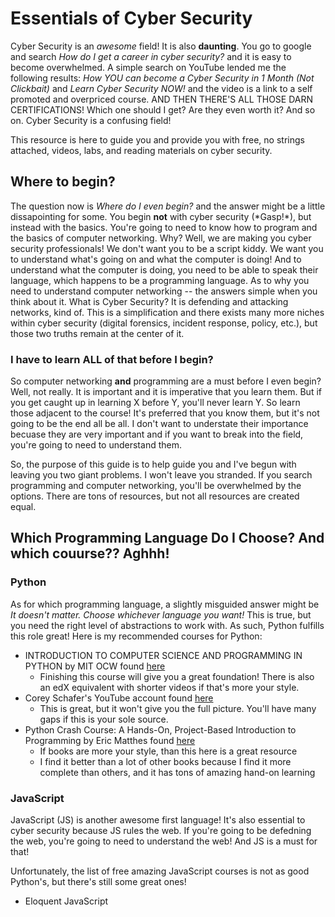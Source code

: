 # Essentials of Cyber Security

Cyber Security is an *awesome* field! It is also **daunting**. You go to google and search *How do I get a career in cyber security?* and it is easy to become overwhelmed.
A simple search on YouTube lended me the following results: *How YOU can become a Cyber Security in 1 Month (Not Clickbait)* and *Learn Cyber Security NOW!* and the video is a
link to a self promoted and overpriced course. AND THEN THERE'S ALL THOSE DARN CERTIFICATIONS! Which one should I get? Are they even worth it? And so on. Cyber Security is a confusing 
field!

This resource is here to guide you and provide you with free, no strings attached, videos, labs, and reading materials on cyber security.

## Where to begin?

The question now is *Where do I even begin?* and the answer might be a little dissapointing for some. You begin **not** with cyber security (\*Gasp!\*), but instead with the
basics. You're going to need to know how to program and the basics of computer networking. Why? Well, we are making you cyber security professionals! We don't want you to be
a script kiddy. We want you to understand what's going on and what the computer is doing! And to understand what the computer is doing, you need to be able to speak their language, which happens
to be a programming language. As to why you need to understand computer networking -- the answers simple when you think about it. What is Cyber Security? It is defending and attacking networks, kind of. This is
a simplification and there exists many more niches within cyber security (digital forensics, incident response, policy, etc.), but those two truths remain at the center of it.

### I have to learn ALL of that before I begin?
So computer networking **and** programming are a must before I even begin? Well, not really. It is important and it is imperative that you learn them. But if you get caught up in learning X before Y, you'll
never learn Y. So learn those adjacent to the course! It's preferred that you know them, but it's not going to be the end all be all. I don't want to understate their importance
becuase they are very important and if you want to break into the field, you're going to need to understand them.

So, the purpose of this guide is to help guide you and I've begun with leaving you two giant problems. I won't leave you stranded. If you search programming and computer networking, you'll
be overwhelmed by the options. There are tons of resources, but not all resources are created equal. 

## Which Programming Language Do I Choose? And which couurse?? Aghhh!

### Python
As for which programming language, a slightly misguided answer might be *It doesn't matter. Choose whichever language you want!* This is true, but you need the right level of abstractions
to work with. As such, Python fulfills this role great! Here is my recommended courses for Python:

* INTRODUCTION TO COMPUTER SCIENCE AND PROGRAMMING IN PYTHON by MIT OCW found <a href="https://ocw.mit.edu/courses/6-0001-introduction-to-computer-science-and-programming-in-python-fall-2016/pages/syllabus/"> here </a>
    * Finishing this course will give you a great foundation! There is also an edX equivalent with shorter videos if that's more your style.
* Corey Schafer's YouTube account found <a href="https://www.youtube.com/c/Coreyms"> here </a>
    * This is great, but it won't give you the full picture. You'll have many gaps if this is your sole source.
* Python Crash Course: A Hands-On, Project-Based Introduction to Programming by Eric Matthes found <a href="https://nostarch.com/pythoncrashcourse2e"> here </a>
    * If books are more your style, than this here is a great resource
    * I find it better than a lot of other books because I find it more complete than others, and it has tons of amazing hand-on learning

### JavaScript

JavaScript (JS) is another awesome first language! It's also essential to cyber security because JS rules the web. If you're going to be defedning the web, you're going to need to understand
the web! And JS is a must for that!

Unfortunately, the list of free amazing JavaScript courses is not as good Python's, but there's still some great ones!
* Eloquent JavaScript

